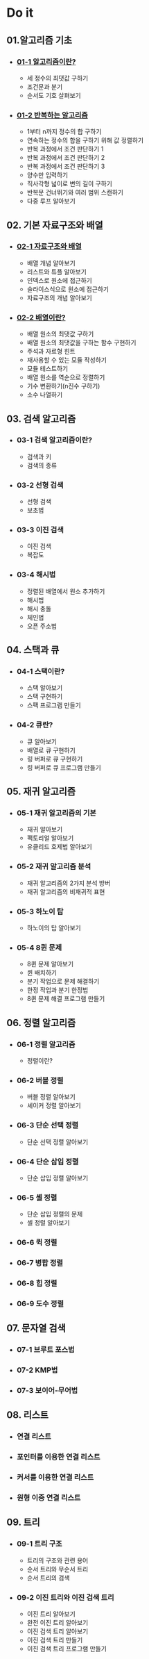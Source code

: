 # Do it 

## 01.알고리즘 기초

- ### [01-1 알고리즘이란?](doIt/ch01/01)

  - 세 정수의 최댓값 구하기
  - 조건문과 분기
  - 순서도 기호 살펴보기

- ### [01-2 반복하는 알고리즘](doIt/ch01/02)

  - 1부터 n까지 정수의 합 구하기
  - 연속하는 정수의 합을 구하기 위해 값 정렬하기
  - 반복 과정에서 조건 판단하기 1
  - 반복 과정에서 조건 판단하기 2
  - 반복 과정에서 조건 판단하기 3
  - 양수만 입력하기
  - 직사각형 넓이로 변의 길이 구하기
  - 반복문 건너뛰기와 여러 범위 스캔하기
  - 다중 루프 알아보기

## 02. 기본 자료구조와 배열

- ### [02-1 자료구조와 배열](doIt/ch02/01)

    - 배열 개념 알아보기
    - 리스트와 튜플 알아보기
    - 인덱스로 원소에 접근하기
    - 슬라이스식으로 원소에 접근하기
    - 자료구조의 개념 알아보기

- ### [02-2 배열이란?](doIt/ch02/02)

    - 배열 원소의 최댓값 구하기
    - 배열 원소의 최댓값을 구하는 함수 구현하기
    - 주석과 자료형 힌트
    - 재사용할 수 있는 모듈 작성하기
    - 모듈 테스트하기
    - 배열 원소를 역순으로 정렬하기
    - 기수 변환하기(n진수 구하기)
    - 소수 나열하기

## 03. 검색 알고리즘

- ### 03-1 검색 알고리즘이란?
    - 검색과 키
    - 검색의 종류
- ### 03-2 선형 검색
  - 선형 검색
  - 보초법

- ### 03-3 이진 검색
  - 이진 검색
  - 복잡도

- ### 03-4 해시법
    - 정렬된 배열에서 원소 추가하기
    - 해시법
    - 해시 충돌
    - 체인법
    - 오픈 주소법


## 04. 스택과 큐

- ### 04-1 스택이란?

  - 스택 알아보기
  - 스택 구현하기
  - 스팩 프로그램 만들기

- ### 04-2 큐란?

  - 큐 알아보기
  - 배열로 큐 구현하기
  - 링 버퍼로 큐 구현하기
  - 링 버퍼로 큐 프로그램 만들기



## 05. 재귀 알고리즘

- ### 05-1 재귀 알고리즘의 기본

  - 재귀 알아보기
  - 팩토리얼 알아보기
  - 유클리드 호제법 알아보기

- ### 05-2 재귀 알고리즘 분석
    - 재귀 알고리즘의 2가지 분석 방버
    - 재귀 알고리즘의 비재귀적 표현

- ### 05-3 하노이 탑

    - 하노이의 탑 알아보기

- ### 05-4 8퀸 문제

  - 8퀸 문제 알아보기
  - 퀸 배치하기
  - 분기 작업으로 문제 해결하기
  - 한정 작업과 분기 한정법
  - 8퀸 문제 해결 프로그램 만들기


## 06. 정렬 알고리즘

- ### 06-1 정렬 알고리즘

    - 정렬이란?

- ### 06-2 버블 정렬
  - 버블 정렬 알아보기
  - 셰이커 정렬 알아보기

- ### 06-3 단순 선택 정렬
  - 단순 선택 정렬 알아보기

- ### 06-4 단순 삽입 정렬
  - 단순 삽입 정렬 알아보기

- ### 06-5 셸 정렬
    - 단순 삽입 정렬의 문제
    - 셸 정렬 알아보기

- ### 06-6 퀵 정렬

- ### 06-7 병합 정렬

- ### 06-8 힙 정렬

- ### 06-9 도수 정렬

## 07. 문자열 검색

- ### 07-1 브루트 포스법

- ### 07-2 KMP법

- ### 07-3 보이어-무어법



## 08. 리스트

- ### 연결 리스트


- ### 포인터를 이용한 연결 리스트

- ### 커서를 이용한 연결 리스트

- ### 원형 이중 연결 리스트

## 09. 트리

- ### 09-1 트리 구조

  - 트리의 구조와 관련 용어
  - 순서 트리와 무순서 트리
  - 순서 트리의 검색

- ### 09-2 이진 트리와 이진 검색 트리

  - 이진 트리 알아보기
  - 완전 이진 트리 알아보기
  - 이진 검색 트리 알아보기
  - 이진 검색 트리 만들기
  - 이진 검색 트리 프로그램 만들기

